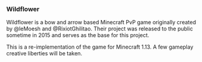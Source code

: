 ### Wildflower

Wildflower is a bow and arrow based Minecraft PvP game originally created by @leMoesh and @RixiotGhilitao. Their project was released to the public sometime in 2015 and serves as the base for this project.

This is a re-implementation of the game for Minecraft 1.13. A few gameplay creative liberties will be taken.
